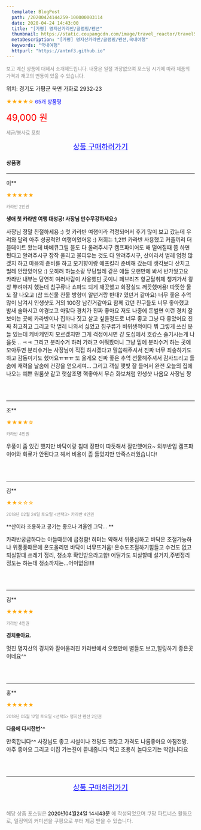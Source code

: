 ```yaml
---
  template: BlogPost
  path: /20200424144259-100000003114
  date: 2020-04-24 14:43:00
  title: "[가평] 명지산카라반/글램핑/펜션"
  thumbnail: https://static.coupangcdn.com/image/travel_reactor/travelSeller/camping/A00032710/da8e10cb-63a7-4dc3-b45d-580c954ce9e9.png
  metaDescription: "[가평] 명지산카라반/글램핑/펜션,국내여행"
  keywords: "국내여행"
  httpurl: "https://antnf3.github.io"
---
```

  
<span style="color: #888;font-size:0.8rem">보고 계신 상품에 대해서 소개해드립니다.
내용은 일절 과장없으며 포스팅 시기에 따라 제품의 가격과 재고의 변동이 있을 수 있습니다.</span>
  
<span style="font-size: 0.9rem;">위치: 경기도 가평군 북면 가화로 2932-23</span>
  
<span style="color: orange;">★★★★☆</span> <span style="color: blue;font-size: 0.85rem;">65개 상품평</span>
  
<span style="color: red;font-size: 1.5rem;">49,000 원</span>
  
<span style="color: #888;font-size:0.8rem">세금/봉사료 포함</span>





<p align="center"><a href="http://me2.do/Gma0xY3w" style="font-size: 1.2rem; color: blue;">상품 구매하러가기</a></p>

#### 상품평
  
---
  
이**
    
<span style="color: orange;">★★★★★</span>
    
<span style="color: #888;font-size:0.7rem">카라반 2인권</span>
    
<span style="font-size:0.85rem">**생애 첫 카라반 여행 대성공! 사장님 만수무강하세요:)**</span>
    
<span style="font-size: 0.9rem;">사장님 정말 친절하세용 :) 첫 카라반 여행이라 걱정되어서 후기 많이 보고 갔는데 우려와 달리 아주 성공적인 여행이었어용 :) 
저희는 1,2번 카라반 사용했고 커플끼리 더블데이트 왔는데 바베큐그릴 불도 다 올려주시구 캠프파이어도 해 떨어질때 쯤 하면 된다고 알려주시구 장작 올리고 불피우는 것도 다 알려주시구, 산이라서 벌레 엄청 많겠지 하고 마음의 준비를 하고 모기향이랑 에프킬라 준비해 갔는데 생각보다 산치고 벌레 안많았어요 :) 오히려 하늘소랑 무당벌레 같은 애들 오랜만에 봐서 반가웠고요 카라반 내부는 당연히 여러사람이 사용했던 곳이니 페브리즈 항균탈취제 챙겨가서 왕창 뿌려야지 했는데 침구류나 쇼파도 되게 깨끗했고 화장실도 깨끗했어용! 따뜻한 물도 잘 나오고 (참 뜨신물 찬물 방향이 알던거랑 반대? 였던거 같아요) 너무 좋은 추억 많이 남겨서 인생샷도 거의 100장 남긴거같아요 함께 갔던 친구들도 너무 좋아했고 밤새 술마시고 야경보고 아맞다 경치가 진짜 좋아요 저도 나중에 돈벌면 이런 경치 잘 보이는 곳에 카라반이나 집하나 짓고 살고 싶을정도로 너무 좋고 그냥 다 좋았어요 진짜 최고최고 그리고 막 벌레 나와서 싫었고 침구류가 비위생적이다 뭐 그렇게 쓰신 분들 있는데 케바케인지 모르겠지만 그게 걱정이시면 걍 도심에서 호캉스 즐기시는게 나을듯 .. ㅋㅋ 그리고 분리수거 하러 가려고 여쭤봤더니 그냥 밑에 분리수거 하는 곳에 모아두면 분리수거는 사장님이 직접 하시겠다고 말씀해주셔서 진짜 너무 죄송하기도 하고 감동이기도 했어요ㅠㅠㅠ 또 올게요 진짜 좋은 추억 선물해주셔서 감사드리고 들숨에 재력을 날숨에 건강을 얻으세여... 그리고 객실 햇빛 잘 들어서 완전 오늘의 집에 나오는 예쁜 원룸샷 같고 햇살조명 핵좋아서 무슨 화보처럼 인생샷 나옴요 사장님 짱 </span>
    
<br>
<br>

---
  
조**
    
<span style="color: orange;">★★★★☆</span>
    
<span style="color: #888;font-size:0.7rem">카라반 4인권</span>
    

    
<span style="font-size: 0.9rem;">우풍이 좀 있긴 했지만 바닥이랑 침대 장판이 따듯해서 잘만했어요~ 외부반입 캠프파이어와 화로가 안된다고 해서 비용이 좀 들었지만 만족스러웠습니다!</span>
    
<br>
<br>

---
  
김**
    
<span style="color: orange;">★★☆☆☆</span>
    
<span style="color: #888;font-size:0.7rem">2018년 02월 24일 토요일 <선택3> 카라반 4인권</span>
    
<span style="font-size:0.85rem">**산이라 조용하고 공기는 좋으나 겨울엔 그닥... **</span>
    
<span style="font-size: 0.9rem;">카라반궁금하다는 아들때문에 급정함!
히터는 약해서 위풍심하고 바닥은 조절가능하나 위풍풍때문에 온도올리면 바닥이 너무뜨거움! 온수도조절하기힘들고 수건도  없고 퇴실할때 쓰레기 정리, 청소후 확인받으라고함!
어딜가도 퇴실할때 설거지,주변정리 정도는 하는데 청소까지는...어이없음!!!!</span>
    
<br>
<br>

---
  
김**
    
<span style="color: orange;">★★★★★</span>
    
<span style="color: #888;font-size:0.7rem">카라반 4인권</span>
    
<span style="font-size:0.85rem">**경치좋아요.**</span>
    
<span style="font-size: 0.9rem;">멋진 명지산의 경치와 잘어울러진 카라반에서 오랜만에 별들도 보고,힐링하기 좋은곳이네요^^</span>
    
<br>
<br>

---
  
홍**
    
<span style="color: orange;">★★★★★</span>
    
<span style="color: #888;font-size:0.7rem">2018년 05월 12일 토요일 <선택5> 명지산 펜션 2인권</span>
    
<span style="font-size:0.85rem">**다음에 다시한번^^**</span>
    
<span style="font-size: 0.9rem;">만족합니다^^
사장님도 좋고 시설이나 전망도 괜찮고 가격도 나름좋아요
아침전망. 아주 좋아요
그리고 이집 가는길이 끝내줍니다
먹고 조용히 놀다오기는 딱입니다요</span>
    
<br>
<br>


  
---
  
<p align="center"><a href="http://me2.do/Gma0xY3w" style="font-size: 1.2rem; color: blue;">상품 구매하러가기</a></p>
  
<br>
  
<span style="font-size: 0.85rem; color: #888;">해당 상품 포스팅은 <span style="color: #000;"> 2020년04월24일 14시43분 </span> 에 작성되었으며 쿠팡 파트너스 활동으로, 일정액의 커미션을 쿠팡으로 부터 제공 받을 수 있습니다.</span>